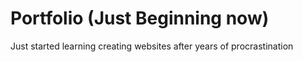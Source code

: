# Portfolio (Just Beginning now)
Just started learning creating websites after years of procrastination
